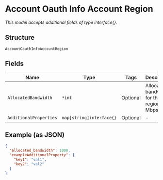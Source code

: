 
# Account Oauth Info Account Region

*This model accepts additional fields of type interface{}.*

## Structure

`AccountOauthInfoAccountRegion`

## Fields

| Name | Type | Tags | Description |
|  --- | --- | --- | --- |
| `AllocatedBandwidth` | `*int` | Optional | Allocated bandwidth for the region, in Mbps |
| `AdditionalProperties` | `map[string]interface{}` | Optional | - |

## Example (as JSON)

```json
{
  "allocated_bandwidth": 1000,
  "exampleAdditionalProperty": {
    "key1": "val1",
    "key2": "val2"
  }
}
```

